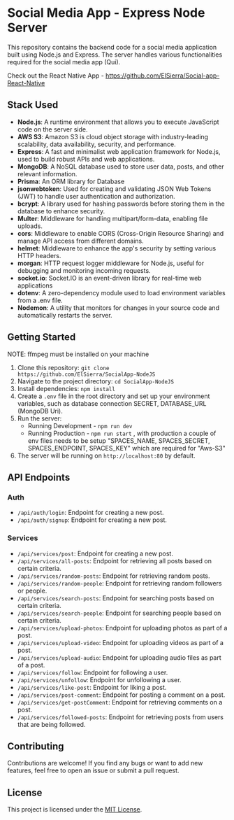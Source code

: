 # Social Media App - Express Node Server

This repository contains the backend code for a social media application built using Node.js and Express. The server handles various functionalities required for the social media app (Qui).

Check out the React Native App - <https://github.com/ElSierra/Social-app-React-Native>

## Stack Used

- **Node.js**: A runtime environment that allows you to execute JavaScript code on the server side.
- **AWS S3**: Amazon S3 is cloud object storage with industry-leading scalability, data availability, security, and performance.
- **Express**: A fast and minimalist web application framework for Node.js, used to build robust APIs and web applications.
- **MongoDB**: A NoSQL database used to store user data, posts, and other relevant information.
- **Prisma**: An ORM library for Database
- **jsonwebtoken**: Used for creating and validating JSON Web Tokens (JWT) to handle user authentication and authorization.
- **bcrypt**: A library used for hashing passwords before storing them in the database to enhance security.
- **Multer**: Middleware for handling multipart/form-data, enabling file uploads.
- **cors**: Middleware to enable CORS (Cross-Origin Resource Sharing) and manage API access from different domains.
- **helmet**: Middleware to enhance the app's security by setting various HTTP headers.
- **morgan**: HTTP request logger middleware for Node.js, useful for debugging and monitoring incoming requests.
- **socket.io**: Socket.IO is an event-driven library for real-time web applications
- **dotenv**: A zero-dependency module used to load environment variables from a .env file.
- **Nodemon**: A utility that monitors for changes in your source code and automatically restarts the server.

## Getting Started

 NOTE: ffmpeg must be installed on your machine
  
1. Clone this repository: `git clone https://github.com/ElSierra/SocialApp-NodeJS`
2. Navigate to the project directory: `cd SocialApp-NodeJS`
3. Install dependencies: `npm install`
4. Create a `.env` file in the root directory and set up your environment variables, such as database connection SECRET, DATABASE_URL (MongoDB Uri).
5. Run the server:
   - Running Development - `npm run dev`
   - Running Production - `npm run start` , with production a couple of env files needs to be setup "SPACES_NAME, SPACES_SECRET, SPACES_ENDPOINT, SPACES_KEY" which are required for "Aws-S3"
6. The server will be running on `http://localhost:80` by default.

## API Endpoints

### Auth

- `/api/auth/login`: Endpoint for creating a new post.
- `/api/auth/signup`: Endpoint for creating a new post.
  
### Services

- `/api/services/post`: Endpoint for creating a new post.
- `/api/services/all-posts`: Endpoint for retrieving all posts based on certain criteria.
- `/api/services/random-posts`: Endpoint for retrieving random posts.
- `/api/services/random-people`: Endpoint for retrieving random followers or people.
- `/api/services/search-posts`: Endpoint for searching posts based on certain criteria.
- `/api/services/search-people`: Endpoint for searching people based on certain criteria.
- `/api/services/upload-photos`: Endpoint for uploading photos as part of a post.
- `/api/services/upload-video`: Endpoint for uploading videos as part of a post.
- `/api/services/upload-audio`: Endpoint for uploading audio files as part of a post.
- `/api/services/follow`: Endpoint for following a user.
- `/api/services/unfollow`: Endpoint for unfollowing a user.
- `/api/services/like-post`: Endpoint for liking a post.
- `/api/services/post-comment`: Endpoint for posting a comment on a post.
- `/api/services/get-postComment`: Endpoint for retrieving comments on a post.
- `/api/services/followed-posts`: Endpoint for retrieving posts from users that are being followed.

## Contributing

Contributions are welcome! If you find any bugs or want to add new features, feel free to open an issue or submit a pull request.

## License

This project is licensed under the [MIT License](LICENSE).
